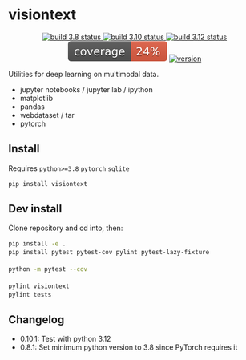 # visiontext

<p align="center">
<a href="https://github.com/simon-ging/visiontext/actions/workflows/build-py38-cpu.yml">
  <img alt="build 3.8 status" title="build 3.8 status" src="https://img.shields.io/github/actions/workflow/status/simon-ging/visiontext/build-py38-cpu.yml?branch=main&label=build%203.8%20cpu" />
</a>
<a href="https://github.com/simon-ging/visiontext/actions/workflows/build-py310-cpu.yml">
  <img alt="build 3.10 status" title="build 3.10 status" src="https://img.shields.io/github/actions/workflow/status/simon-ging/visiontext/build-py310-cpu.yml?branch=main&label=build%203.10%20cpu" />
</a>
<a href="https://github.com/simon-ging/visiontext/actions/workflows/build-py312-cpu.yml">
  <img alt="build 3.12 status" title="build 3.12 status" src="https://img.shields.io/github/actions/workflow/status/simon-ging/visiontext/build-py312-cpu.yml?branch=main&label=build%203.12%20cpu" />
</a>
<img alt="coverage" title="coverage" src="https://raw.githubusercontent.com/simon-ging/visiontext/main/docs/coverage.svg" />
<a href="https://pypi.org/project/visiontext/">
  <img alt="version" title="version" src="https://img.shields.io/pypi/v/visiontext?color=success" />
</a>
</p>

Utilities for deep learning on multimodal data.

* jupyter notebooks / jupyter lab / ipython
* matplotlib
* pandas
* webdataset / tar
* pytorch

## Install

Requires `python>=3.8` `pytorch` `sqlite`

```bash
pip install visiontext
```

## Dev install

Clone repository and cd into, then:

~~~bash
pip install -e .
pip install pytest pytest-cov pylint pytest-lazy-fixture

python -m pytest --cov

pylint visiontext
pylint tests
~~~

## Changelog

- 0.10.1: Test with python 3.12
- 0.8.1: Set minimum python version to 3.8 since PyTorch requires it
